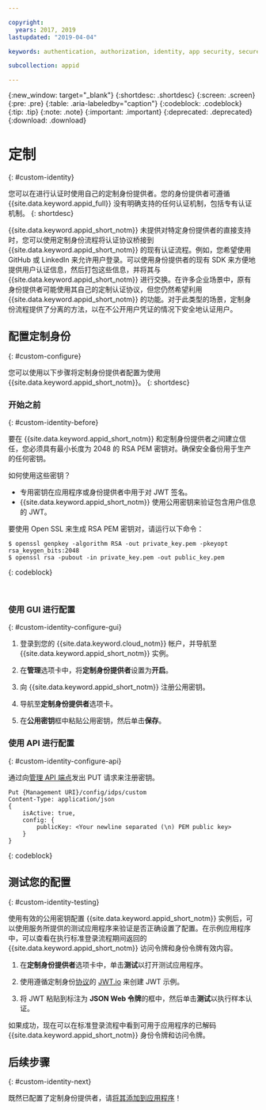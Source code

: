 ```yaml
---

copyright:
  years: 2017, 2019
lastupdated: "2019-04-04"

keywords: authentication, authorization, identity, app security, secure, custom, proprietary, private key, public key, jwt

subcollection: appid

---
```


{:new_window: target="_blank"}
{:shortdesc: .shortdesc}
{:screen: .screen}
{:pre: .pre}
{:table: .aria-labeledby="caption"}
{:codeblock: .codeblock}
{:tip: .tip}
{:note: .note}
{:important: .important}
{:deprecated: .deprecated}
{:download: .download}

# 定制
{: #custom-identity}

您可以在进行认证时使用自己的定制身份提供者。您的身份提供者可遵循 {{site.data.keyword.appid_full}} 没有明确支持的任何认证机制，包括专有认证机制。
{: shortdesc}

{{site.data.keyword.appid_short_notm}} 未提供对特定身份提供者的直接支持时，您可以使用定制身份流程将认证协议桥接到 {{site.data.keyword.appid_short_notm}} 的现有认证流程。例如，您希望使用 GitHub 或 LinkedIn 来允许用户登录。可以使用身份提供者的现有 SDK 来方便地提供用户认证信息，然后打包这些信息，并将其与 {{site.data.keyword.appid_short_notm}} 进行交换。在许多企业场景中，原有身份提供者可能使用其自己的定制认证协议，但您仍然希望利用 {{site.data.keyword.appid_short_notm}} 的功能。对于此类型的场景，定制身份流程提供了分离的方法，以在不公开用户凭证的情况下安全地认证用户。

## 配置定制身份
{: #custom-configure}

您可以使用以下步骤将定制身份提供者配置为使用 {{site.data.keyword.appid_short_notm}}。
{: shortdesc}

### 开始之前
{: #custom-identity-before}

要在 {{site.data.keyword.appid_short_notm}} 和定制身份提供者之间建立信任，您必须具有最小长度为 2048 的 RSA PEM 密钥对。确保安全备份用于生产的任何密钥。

如何使用这些密钥？

- 专用密钥在应用程序或身份提供者中用于对 JWT 签名。
- {{site.data.keyword.appid_short_notm}} 使用公用密钥来验证包含用户信息的 JWT。

要使用 Open SSL 来生成 RSA PEM 密钥对，请运行以下命令：

```
$ openssl genpkey -algorithm RSA -out private_key.pem -pkeyopt rsa_keygen_bits:2048
$ openssl rsa -pubout -in private_key.pem -out public_key.pem
```
{: codeblock}

</br>

### 使用 GUI 进行配置
{: #custom-identity-configure-gui}

1. 登录到您的 {{site.data.keyword.cloud_notm}} 帐户，并导航至 {{site.data.keyword.appid_short_notm}} 实例。

2. 在**管理**选项卡中，将**定制身份提供者**设置为**开启**。

3. 向 {{site.data.keyword.appid_short_notm}} 注册公用密钥。
  1. 导航至**定制身份提供者**选项卡。
  2. 在**公用密钥**框中粘贴公用密钥，然后单击**保存**。



### 使用 API 进行配置
{: #custom-identity-configure-api}

通过向[管理 API 端点](https://us-south.appid.cloud.ibm.com/swagger-ui/#/Management%20API%20-%20Identity%20Providers/mgmt.set_custom_idp)发出 PUT 请求来注册密钥。

```
Put {Management URI}/config/idps/custom
Content-Type: application/json
{
    isActive: true,
    config: {
        publicKey: <Your newline separated (\n) PEM public key>
    }
}
```
{: codeblock}

## 测试您的配置
{: #custom-identity-testing}

使用有效的公用密钥配置 {{site.data.keyword.appid_short_notm}} 实例后，可以使用服务所提供的测试应用程序来验证是否正确设置了配置。在示例应用程序中，可以查看在执行标准登录流程期间返回的 {{site.data.keyword.appid_short_notm}} 访问令牌和身份令牌有效内容。

1. 在**定制身份提供者**选项卡中，单击**测试**以打开测试应用程序。

2. 使用遵循定制身份[协议](/docs/services/appid?topic=appid-custom-auth#generating-jwts)的 [JWT.io](https://jwt.io/) 来创建 JWT 示例。

3. 将 JWT 粘贴到标注为 **JSON Web 令牌**的框中，然后单击**测试**以执行样本认证。

如果成功，现在可以在标准登录流程中看到可用于应用程序的已解码 {{site.data.keyword.appid_short_notm}} 身份令牌和访问令牌。

## 后续步骤
{: #custom-identity-next}

既然已配置了定制身份提供者，请[将其添加到应用程序](/docs/services/appid?topic=appid-custom-auth#custom-auth)！
